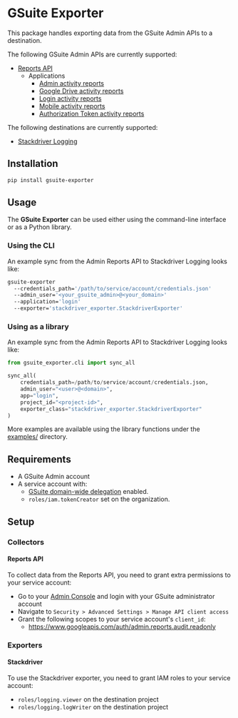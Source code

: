 # GSuite Exporter

This package handles exporting data from the GSuite Admin APIs to a destination.

The following GSuite Admin APIs are currently supported:

- [Reports API](https://developers.google.com/admin-sdk/reports/v1/get-start/getting-started)
  - Applications
    - [Admin activity reports](https://developers.google.com/admin-sdk/reports/v1/guides/manage-audit-admin.html)
    - [Google Drive activity reports](https://developers.google.com/admin-sdk/reports/v1/guides/manage-audit-drive.html)
    - [Login activity reports](https://developers.google.com/admin-sdk/reports/v1/guides/manage-audit-login.html)
    - [Mobile activity reports](https://developers.google.com/admin-sdk/reports/v1/guides/manage-audit-mobile.html)
    - [Authorization Token activity reports](https://developers.google.com/admin-sdk/reports/v1/guides/manage-audit-tokens.html)

The following destinations are currently supported:
- [Stackdriver Logging](https://cloud.google.com/logging/docs/)

## Installation
```sh
pip install gsuite-exporter
```

## Usage

The **GSuite Exporter** can be used either using the command-line interface or as a Python library.

### Using the CLI
An example sync from the Admin Reports API to Stackdriver Logging looks like:
```sh
gsuite-exporter
  --credentials_path='/path/to/service/account/credentials.json'
  --admin_user='<your_gsuite_admin>@<your_domain>'
  --application='login'
  --exporter='stackdriver_exporter.StackdriverExporter'
```

### Using as a library

An example sync from the Admin Reports API to Stackdriver Logging looks like:

```python
from gsuite_exporter.cli import sync_all

sync_all(
    credentials_path=/path/to/service/account/credentials.json,
    admin_user="<user>@<domain>",
    app="login",
    project_id="<project-id>",
    exporter_class="stackdriver_exporter.StackdriverExporter"
)
```

More examples are available using the library functions under the [examples/](./examples/) directory.

## Requirements
* A GSuite Admin account
* A service account with:
  * [GSuite domain-wide delegation](https://developers.google.com/admin-sdk/reports/v1/guides/delegation) enabled.
  * `roles/iam.tokenCreator` set on the organization.

## Setup

### Collectors

#### Reports API
To collect data from the Reports API, you need to grant extra permissions to your service account:
* Go to your [Admin Console](https://admin.google.com) and login with your GSuite administrator account
* Navigate to `Security > Advanced Settings > Manage API client access`
* Grant the following scopes to your service account's `client_id`:
  - https://www.googleapis.com/auth/admin.reports.audit.readonly

### Exporters

#### Stackdriver
To use the Stackdriver exporter, you need to grant IAM roles to your service account:
* `roles/logging.viewer` on the destination project
* `roles/logging.logWriter` on the destination project
